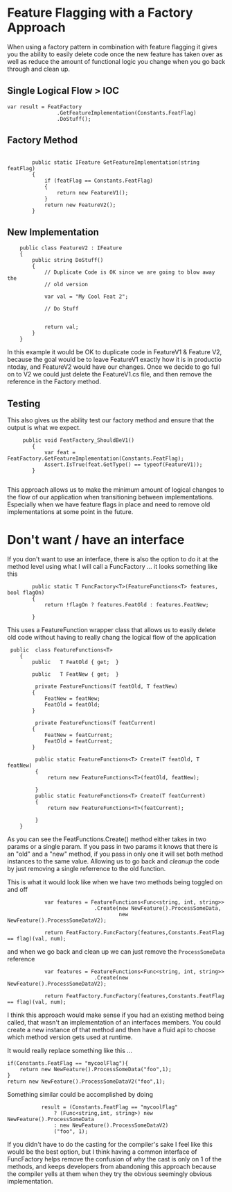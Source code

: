 # Feature Flagging with a Factory Approach

When using a factory pattern in combination with feature flagging it gives you the ability to easily delete code once the new feature has taken over as well as reduce the amount of functional logic you change when you go back through and clean up. 

## Single Logical Flow >  IOC 
```
var result = FeatFactory
                .GetFeatureImplementation(Constants.FeatFlag)
                .DoStuff();
```

## Factory Method
```

        public static IFeature GetFeatureImplementation(string featFlag)
        {
            if (featFlag == Constants.FeatFlag)
            {
                return new FeatureV1();
            }
            return new FeatureV2(); 
        }
```


## New Implementation 
```
    public class FeatureV2 : IFeature
    {
        public string DoStuff()
        {
            // Duplicate Code is OK since we are going to blow away the 
            // old version 
            
            var val = "My Cool Feat 2"; 
            
            // Do Stuff 
            

            return val; 
        }
    }
```

In this example it would be OK to duplicate code in FeatureV1 & Feature V2, because the goal would be to leave FeatureV1 exactly how it is in productio ntoday, and FeatureV2 would have our changes. Once we decide to go full on to V2 we could just delete the FeatureV1.cs file, and then remove the reference in the Factory method. 

## Testing 

This also gives us the ability test our factory method and ensure that the output is what we expect. 

```
     public void FeatFactory_ShouldBeV1()
        {
            var feat = FeatFactory.GetFeatureImplementation(Constants.FeatFlag);
            Assert.IsTrue(feat.GetType() == typeof(FeatureV1));
        }
        
```

This approach allows us to make the minimum amount of logical changes to the flow of our application when transitioning between implementations. Especially when we have feature flags in place and need to remove old implementations at some point in the future. 


# Don't want / have an interface 
If you don't want to use an interface, there is also the option to do it at the method level using what I will call a FuncFactory ... it looks something like this 

```
        public static T FuncFactory<T>(FeatureFunctions<T> features, bool flagOn)
        {
            return !flagOn ? features.FeatOld : features.FeatNew;
           
        }
```

This uses a FeatureFunction wrapper class that allows us to easily delete old code without having to really chang the logical flow of the application 

```
 public  class FeatureFunctions<T>
    {
        public   T FeatOld { get;  }
        
        public   T FeatNew { get;  }

         private FeatureFunctions(T featOld, T featNew)
        {
            FeatNew = featNew;
            FeatOld = featOld;
        }

         private FeatureFunctions(T featCurrent)
        {
            FeatNew = featCurrent;
            FeatOld = featCurrent;
        }

         public static FeatureFunctions<T> Create(T featOld, T featNew)
         {
             return new FeatureFunctions<T>(featOld, featNew);
             
         }
         public static FeatureFunctions<T> Create(T featCurrent)
         {
             return new FeatureFunctions<T>(featCurrent);
             
         }
    }

```
As you can see the FeatFunctions.Create() method either takes in two params or a single param. If you pass in two params it knows that there is an "old" and a "new" method, if you pass in only one it will set both method instances to the same value. Allowing us to go back and _cleanup_ the code by just removing a single referrence to the old function. 

This is what it would look like when we have two methods being toggled on and off
```
            var features = FeatureFunctions<Func<string, int, string>>
                            .Create(new NewFeature().ProcessSomeData,
                                    new NewFeature().ProcessSomeDataV2);

            return FeatFactory.FuncFactory(features,Constants.FeatFlag == flag)(val, num);

```

and when we go back and clean up we can just remove the `ProcessSomeData` reference 

```
            var features = FeatureFunctions<Func<string, int, string>>
                            .Create(new NewFeature().ProcessSomeDataV2);

            return FeatFactory.FuncFactory(features,Constants.FeatFlag == flag)(val, num);

```

I think this approach would make sense if you had an existing method being called, that wasn't an implementation of an interfaces members. You could create a new instance of that method and then have a fluid api to choose which method version gets used at runtime.

It would really replace something like this ... 

```
if(Constants.FeatFlag == "mycoolFlag"){
    return new NewFeature().ProcessSomeData("foo",1);
}
return new NewFeature().ProcessSomeDataV2("foo",1);

```

Something similar could be accomplished by doing 
```
           result = (Constants.FeatFlag == "mycoolFlag"
               ? (Func<string,int, string>) new NewFeature().ProcessSomeData
               : new NewFeature().ProcessSomeDataV2)
               ("foo", 1);
```
If you didn't have to do the casting for the compiler's sake I feel like this would be the best option, but I think having a common interface of FuncFactory<T> helps remove the confusion of why the cast is only on 1 of the methods, and keeps developers from abandoning this approach because the compiler yells at them when they try the obvious seemingly obvious implementation. 